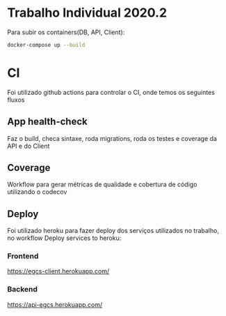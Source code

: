 # Trabalho Individual 2020.2
Para subir os containers(DB, API, Client):

```bash
docker-compose up --build
```

# CI
Foi utilizado github actions para controlar o CI, onde temos os seguintes fluxos

## App health-check

Faz o build, checa sintaxe, roda migrations, roda os testes e coverage da API e do Client

## Coverage

Workflow para gerar métricas de qualidade e cobertura de código utilizando o codecov

## Deploy

Foi utilizado heroku para fazer deploy dos serviços utilizados no trabalho, no workflow Deploy services to heroku:

### Frontend
https://egcs-client.herokuapp.com/

### Backend
https://api-egcs.herokuapp.com/